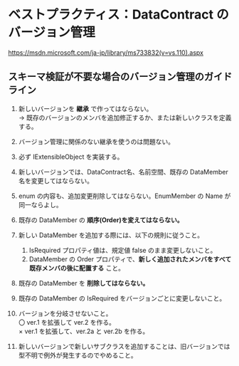 ﻿
# ベストプラクティス：DataContract のバージョン管理
<https://msdn.microsoft.com/ja-jp/library/ms733832(v=vs.110).aspx>

## スキーマ検証が不要な場合のバージョン管理のガイドライン

1. 新しいバージョンを __継承__ で作ってはならない。\
→ 既存のバージョンのメンバを追加修正するか、または新しいクラスを定義する。

1. バージョン管理に関係のない継承を使うのは問題ない。

1. 必ず IExtensibleObject を実装する。

1. 新しいバージョンでは、DataContract名、名前空間、既存の DataMember名を変更してはならない。

1. enum の内容も、追加変更削除してはならない。EnumMember の Name が同一ならよし。

1. 既存の DataMember の __順序(Order)を変えてはならない。__

1. 新しい DataMember を追加する際には、以下の規則に従うこと。

   1. IsRequired プロパティ値は、規定値 false のまま変更しないこと。
   1. DataMember の Order プロパティで、__新しく追加されたメンバをすべて既存メンバの後に配置する__ こと。

1. 既存の DataMember を __削除してはならない。__

1. 既存の DataMember の IsRequired をバージョンごとに変更しないこと。

1. バージョンを分岐させないこと。\
〇 ver.1 を拡張して ver.2 を作る。\
×  ver.1 を拡張して、ver.2a と ver.2b を作る。

1. 新しいバージョンで新しいサブクラスを追加することは、旧バージョンでは型不明で例外が発生するのでやめること。


